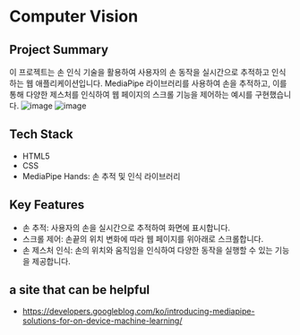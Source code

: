 # Computer Vision

## Project Summary

이 프로젝트는 손 인식 기술을 활용하여 사용자의 손 동작을 실시간으로 추적하고 인식하는 웹 애플리케이션입니다. MediaPipe 라이브러리를 사용하여 손을 추적하고, 이를 통해 다양한 제스처를 인식하여 웹 페이지의 스크롤 기능을 제어하는 예시를 구현했습니다.
![image](https://github.com/user-attachments/assets/818a4e33-4d2e-4e41-8b2a-d42e73a5436c)
![image](https://github.com/user-attachments/assets/c6684ffc-da7b-46a8-a68a-c35fa73cb8b2)


## Tech Stack
- HTML5
- CSS
- MediaPipe Hands: 손 추적 및 인식 라이브러리

## Key Features
- 손 추적: 사용자의 손을 실시간으로 추적하여 화면에 표시합니다.
- 스크롤 제어: 손끝의 위치 변화에 따라 웹 페이지를 위아래로 스크롤합니다.
- 손 제스처 인식: 손의 위치와 움직임을 인식하여 다양한 동작을 실행할 수 있는 기능을 제공합니다.

  
## a site that can be helpful
- https://developers.googleblog.com/ko/introducing-mediapipe-solutions-for-on-device-machine-learning/

